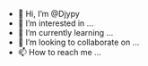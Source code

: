 - 👋 Hi, I’m @Djypy
- 👀 I’m interested in ...
- 🌱 I’m currently learning ...
- 💞️ I’m looking to collaborate on ...
- 📫 How to reach me ...

<!---
Djypy/Djypy is a ✨ special ✨ repository because its `README.md` (this file) appears on your GitHub profile.
You can click the Preview link to take a look at your changes.
--->
